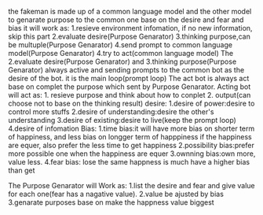 the fakeman is made up of a common language model and the other model to genarate purpose to the common one base on the desire and fear and bias
it will work as: 
	1.resieve environment infomation, if no new information, skip this part
	2.evaluate desire(Purpose Genarator)
	3.thinking purpose,can be multuple(Purpose Genarator)
	4.send prompt to common language model(Purpose Genarator)
	4.try to act(common language model)
The 2.evaluate desire(Purpose Genarator) and 3.thinking purpose(Purpose Genarator) always active and sending prompts to the common bot as the desire of the bot. it is the main loop(prompt loop)
The act bot is always act base on complet the purpose which sent by Purpose Genarator. 
Acting bot will act as:
	1. resieve purpose and think about how to conplet 
	2. output(can choose not to base on the thinking result) 
desire:
  1.desire of power:desire to control more stuffs
  2.desire of understanding:desire the other's understanding
  3.desire of existing:desire to live(keep the prompt loop)
  4.desire of infomation
Bias:
  1.time bias:it will have more bias on shorter term of happiness, and less bias on longger term of happpiness if the happiness are equer, also prefer the less time to get happiness
  2.possibility bias:prefer more possible one when the happiness are equer 
  3.ownning bias:own more, value less.
  4.fear bias: lose the same happness is much have a higher bias than get

The Purpose Genarator will Work as: 
  1.list the desire and fear and give value for each one(fear has a nagative value).
  2.value be ajusted by bias
  3.genarate purposes base on make the happness value biggest
